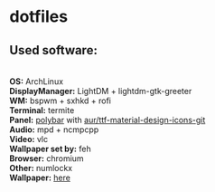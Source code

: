 # dotfiles

<h2>Used software:</h2><br>
<b>OS:</b> ArchLinux<br>
<b>DisplayManager:</b> LightDM + lightdm-gtk-greeter<br>
<b>WM:</b> bspwm + sxhkd + rofi<br>
<b>Terminal:</b> termite<br>
<b>Panel:</b> <a href=https://github.com/jaagr/polybar>polybar</a> with <a href=https://materialdesignicons.com/>aur/ttf-material-design-icons-git</a><br>
<b>Audio:</b> mpd + ncmpcpp<br>
<b>Video:</b> vlc<br>
<b>Wallpaper set by:</b> feh<br>
<b>Browser:</b> chromium<br>
<b>Other:</b> numlockx<br>
<b>Wallpaper:</b> <a href=https://plus.google.com/photos/101962710918758243062/album/6078639753730964801/6078639757575862626?sqid=113935870359973712582&ssid=a8039687-d46a-4b45-aecc-cab8f8227ed1>here</a><br>
